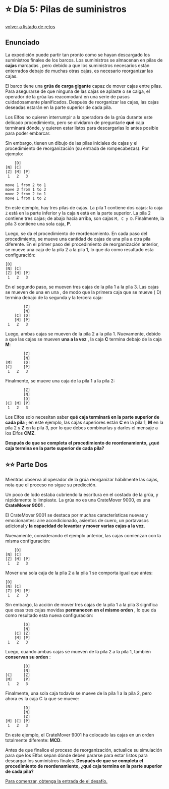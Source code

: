 # ⭐️ Día 5: Pilas de suministros
[volver a listado de retos](./../../README.md)

## Enunciado

La expedición puede partir tan pronto como se hayan descargado los suministros finales de los barcos. Los suministros se almacenan en pilas de **cajas** marcadas , pero debido a que los suministros necesarios están enterrados debajo de muchas otras cajas, es necesario reorganizar las cajas.

El barco tiene una **grúa de carga gigante** capaz de mover cajas entre pilas. Para asegurarse de que ninguna de las cajas se aplaste o se caiga, el operador de la grúa las reacomodará en una serie de pasos cuidadosamente planificados. Después de reorganizar las cajas, las cajas deseadas estarán en la parte superior de cada pila.

Los Elfos no quieren interrumpir a la operadora de la grúa durante este delicado procedimiento, pero se olvidaron de preguntarle **qué** caja terminará dónde, y quieren estar listos para descargarlas lo antes posible para poder embarcar.

Sin embargo, tienen un dibujo de las pilas iniciales de cajas y el procedimiento de reorganización (su entrada de rompecabezas). Por ejemplo:

```
    [D]    
[N] [C]    
[Z] [M] [P]
 1   2   3 

move 1 from 2 to 1
move 3 from 1 to 3
move 2 from 2 to 1
move 1 from 1 to 2
```

En este ejemplo, hay tres pilas de cajas. La pila 1 contiene dos cajas: la caja `Z` está en la parte inferior y la caja `N` está en la parte superior. La pila 2 contiene tres cajas; de abajo hacia arriba, son cajas `M, C y D`. Finalmente, la pila 3 contiene una sola caja, **P**.

Luego, se da el procedimiento de reordenamiento. En cada paso del procedimiento, se mueve una cantidad de cajas de una pila a otra pila diferente. En el primer paso del procedimiento de reorganización anterior, se mueve una caja de la pila 2 a la pila 1, lo que da como resultado esta configuración:

```
[D]        
[N] [C]    
[Z] [M] [P]
 1   2   3 
 ```

En el segundo paso, se mueven tres cajas de la pila 1 a la pila 3. Las cajas se mueven de una en una , de modo que la primera caja que se mueve ( D) termina debajo de la segunda y la tercera caja:

```
        [Z]
        [N]
    [C] [D]
    [M] [P]
 1   2   3
```

Luego, ambas cajas se mueven de la pila 2 a la pila 1. Nuevamente, debido a que las cajas se mueven **una a la vez** , la caja **C** termina debajo de la caja **M**:

```
        [Z]
        [N]
[M]     [D]
[C]     [P]
 1   2   3
```

Finalmente, se mueve una caja de la pila 1 a la pila 2:

```
        [Z]
        [N]
        [D]
[C] [M] [P]
 1   2   3
```

Los Elfos solo necesitan saber **qué caja terminará en la parte superior de cada pila** ; en este ejemplo, las cajas superiores están **C** en la pila 1, **M** en la pila 2 y **Z** en la pila 3, por lo que debes combinarlas y darles el mensaje a los Elfos **CMZ**.

**Después de que se completa el procedimiento de reordenamiento, ¿qué caja termina en la parte superior de cada pila?**

## ⭐️⭐️ Parte Dos

Mientras observa al operador de la grúa reorganizar hábilmente las cajas, nota que el proceso no sigue su predicción.

Un poco de lodo estaba cubriendo la escritura en el costado de la grúa, y rápidamente lo limpiaste. La grúa no es una CrateMover 9000, es una **CrateMover 9001** .

El CrateMover 9001 se destaca por muchas características nuevas y emocionantes: aire acondicionado, asientos de cuero, un portavasos adicional y **la capacidad de levantar y mover varias cajas a la vez**.

Nuevamente, considerando el ejemplo anterior, las cajas comienzan con la misma configuración:

```
    [D]    
[N] [C]    
[Z] [M] [P]
 1   2   3 
```

Mover una sola caja de la pila 2 a la pila 1 se comporta igual que antes:

```
[D]        
[N] [C]    
[Z] [M] [P]
 1   2   3 
```

Sin embargo, la acción de mover tres cajas de la pila 1 a la pila 3 significa que esas tres cajas movidas **permanecen en el mismo orden** , lo que da como resultado esta nueva configuración:

```
        [D]
        [N]
    [C] [Z]
    [M] [P]
 1   2   3
```

Luego, cuando ambas cajas se mueven de la pila 2 a la pila 1, también **conservan su orden** :

```
        [D]
        [N]
[C]     [Z]
[M]     [P]
 1   2   3
```

Finalmente, una sola caja todavía se mueve de la pila 1 a la pila 2, pero ahora es la caja C la que se mueve:

```
        [D]
        [N]
        [Z]
[M] [C] [P]
 1   2   3
```

En este ejemplo, el CrateMover 9001 ha colocado las cajas en un orden totalmente diferente: **MCD**.

Antes de que finalice el proceso de reorganización, actualice su simulación para que los Elfos sepan dónde deben pararse para estar listos para descargar los suministros finales. **Después de que se completa el procedimiento de reordenamiento, ¿qué caja termina en la parte superior de cada pila?**

[Para comenzar, obtenga la entrada de el desafío.](./input.txt)